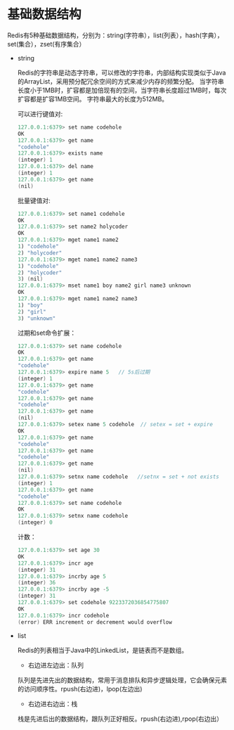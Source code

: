 # 基础数据结构
Redis有5种基础数据结构，分别为：string(字符串），list(列表），hash(字典），set(集合），zset(有序集合）

- string

  Redis的字符串是动态字符串，可以修改的字符串，内部结构实现类似于Java的ArrayList，采用预分配冗余空间的方式来减少内存的频繁分配。
  当字符串长度小于1MB时，扩容都是加倍现有的空间，当字符串长度超过1MB时，每次扩容都是扩容1MB空间。
  字符串最大的长度为512MB。
  
  可以进行键值对:
  ```java
  127.0.0.1:6379> set name codehole
  OK
  127.0.0.1:6379> get name
  "codehole"
  127.0.0.1:6379> exists name
  (integer) 1
  127.0.0.1:6379> del name
  (integer) 1
  127.0.0.1:6379> get name
  (nil)
  ```
  
  批量键值对:
  ```java
  127.0.0.1:6379> set name1 codehole
  OK
  127.0.0.1:6379> set name2 holycoder
  OK
  127.0.0.1:6379> mget name1 name2
  1) "codehole"
  2) "holycoder"
  127.0.0.1:6379> mget name1 name2 name3
  1) "codehole"
  2) "holycoder"
  3) (nil)
  127.0.0.1:6379> mset name1 boy name2 girl name3 unknown
  OK
  127.0.0.1:6379> mget name1 name2 name3
  1) "boy"
  2) "girl"
  3) "unknown"
  ```
  
  过期和set命令扩展：
  ```java
  127.0.0.1:6379> set name codehole
  OK
  127.0.0.1:6379> get name
  "codehole"
  127.0.0.1:6379> expire name 5   // 5s后过期
  (integer) 1
  127.0.0.1:6379> get name
  "codehole"
  127.0.0.1:6379> get name
  "codehole"
  127.0.0.1:6379> get name
  (nil)
  127.0.0.1:6379> setex name 5 codehole  // setex = set + expire
  OK
  127.0.0.1:6379> get name
  "codehole"
  127.0.0.1:6379> get name
  "codehole"
  127.0.0.1:6379> get name
  (nil)
  127.0.0.1:6379> setnx name codehole   //setnx = set + not exists
  (integer) 1
  127.0.0.1:6379> get name
  "codehole"
  127.0.0.1:6379> set name codehole
  OK
  127.0.0.1:6379> setnx name codehole
  (integer) 0
  ```
  
  计数：
  ```java
  127.0.0.1:6379> set age 30
  OK
  127.0.0.1:6379> incr age
  (integer) 31
  127.0.0.1:6379> incrby age 5
  (integer) 36
  127.0.0.1:6379> incrby age -5
  (integer) 31
  127.0.0.1:6379> set codehole 9223372036854775807
  OK
  127.0.0.1:6379> incr codehole
  (error) ERR increment or decrement would overflow
  ```
  
- list

  Redis的列表相当于Java中的LinkedList，是链表而不是数组。
  
  - 右边进左边出：队列
    
  队列是先进先出的数据结构，常用于消息排队和异步逻辑处理，它会确保元素的访问顺序性。rpush(右边进)，lpop(左边出)
  
  - 右边进右边出：栈
  
  栈是先进后出的数据结构，跟队列正好相反。rpush(右边进),rpop(右边出）
  
  
